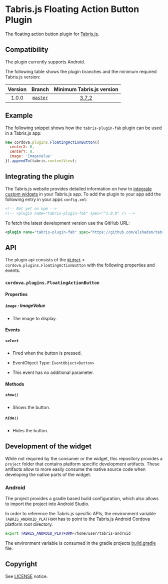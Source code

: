# Tabris.js Floating Action Button Plugin

The floating action button plugin for [Tabris.js](https://tabrisjs.com).

## Compatibility

The plugin currently supports Android. 

The following table shows the plugin branches and the minimum required Tabris.js version:

| Version | Branch | Minimum Tabris.js version |
|:---:|:---:|:---:|
| 1.0.0 | [`master`](https://github.com/elshadsm/tabris-plugin-fab/tree/master) | [3.7.2](https://github.com/eclipsesource/tabris-js/releases/tag/v3.7.2) |

## Example

The following snippet shows how the `tabris-plugin-fab` plugin can be used in a Tabris.js app:

```js
new cordova.plugins.FloatingActionButton({
  centerX: 0,
  centerY: 0,
  image: 'ImageValue'
}).appendTo(tabris.contentView);
```

## Integrating the plugin

The Tabris.js website provides detailed information on how to [integrate custom widgets](https://docs.tabris.com/latest/build.html#integrating-cordova-plugins) in your Tabris.js app. To add the plugin to your app add the following entry in your apps `config.xml`:

```xml
<!-- Not yet on npm -->
<!-- <plugin name="tabris-plugin-fab" spec="^1.0.0" /> -->
```

To fetch the latest development version use the GitHub URL:

```xml
<plugin name="tabris-plugin-fab" spec="https://github.com/elshadsm/tabris-plugin-fab.git" />
```

## API

The plugin api consists of the [`Widget`](http://docs.tabris.com/latest/api/Widget.html) > `cordova.plugins.FloatingActionButton` with the following properties and events.

### `cordova.plugins.FloatingActionButton`

#### Properties

##### `image` : _ImageValue_

* The image to display.

#### Events

##### `select`

* Fired when the button is pressed.

* EventObject Type: `EventObject<Button>`

* This event has no additional parameter.

#### Methods

##### `show()`

* Shows the button.

##### `hide()`

* Hides the button.

## Development of the widget

While not required by the consumer or the widget, this repository provides a `project` folder that contains platform specific development artifacts. These artifacts allow to more easily consume the native source code when developing the native parts of the widget.

### Android

The project provides a gradle based build configuration, which also allows to import the project into Android Studio.

In order to reference the Tabris.js specific APIs, the environment variable `TABRIS_ANDROID_PLATFORM` has to point to the Tabris.js Android Cordova platform root directory.

```bash
export TABRIS_ANDROID_PLATFORM=/home/user/tabris-android
```

The environment variable is consumed in the gradle projects [build.gradle](project/android/build.gradle) file.

## Copyright

 See [LICENSE](LICENSE) notice.
